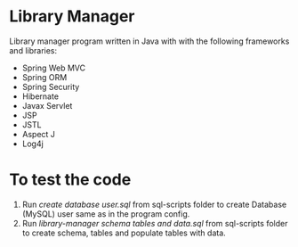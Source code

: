 # Library Manager
Library manager program written in Java with with the following frameworks and libraries:

* Spring Web MVC
* Spring ORM
* Spring Security
* Hibernate 
* Javax Servlet
* JSP
* JSTL
* Aspect J
* Log4j


# To test the code
1. Run *create database user.sql* from sql-scripts folder to create Database (MySQL) user same as in the program config.
2. Run *library-manager schema tables and data.sql* from sql-scripts folder to create schema, tables and populate tables with data.
